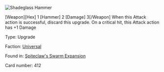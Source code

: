 
![Shadeglass Hammer](https://warhammerunderworlds.com/wp-content/uploads/sites/6/2018/02/412_ENG.png)

[Weapon][Hex] 1 [Hammer] 2 [Damage] 3[/Weapon] When this Attack action is successful, discard this upgrade. On a critical hit, this Attack action has +1 Damage

Type: Upgrade

Faction: [Universal](/factions/universal.md)

Found in: [Spiteclaw's Swarm Expansion](/locations/spiteclaws-swarm-expansion.md)

Card number: 412

